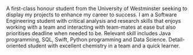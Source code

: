 A first-class honour student from the University of Westminster seeking to display my projects to enhance my career to success. 
I am a Software Engineering student with critical analysis and research skills that enjoys working with a team and interacting with team-mates at ease but also prioritises deadline when needed to be. 
Relevant skill includes Java programming, SQL, Swift, Python programming and Data Science. Detail-oriented student with excellent chemistry in a team and a quick learner.
